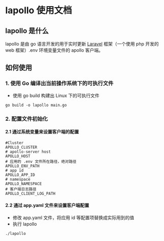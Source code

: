 # lapollo 使用文档

## lapollo 是什么

lapollo 是由 go 语言开发的用于实时更新 [Laravel](https://laravel.com/) 框架（一个使用 php 开发的 web 框架）.env 环境变量文件的 apollo 客户端。

## 如何使用
### 1. 使用 Go 编译出当前操作系统下的可执行文件
- 使用 go build 构建出 Linux 下的可执行文件
```shell script
go build -o lapollo main.go
```
### 2. 配置文件初始化
#### 2.1 通过系统变量来设置客户端的配置
```shell
#Cluster  
APOLLO_CLUSTER  
# apollo-server host   
APOLLO_HOST 
# 应用的 .env 文件所在路径，绝对路径 
APOLLO_ENV_PATH 
# app id   
APOLLO_APP_ID   
# namespace    
APOLLO_NAMESPACE    
# 客户端日志路径  
APOLLO_CLIENT_LOG_PATH  
```
#### 2.2 通过 app.yaml 文件来设置客户端配置
- 修改 app.yaml 文件，将应用 id 等配置项替换成实际用到的值
- 执行 lapollo

```shell script
./lapollo
```